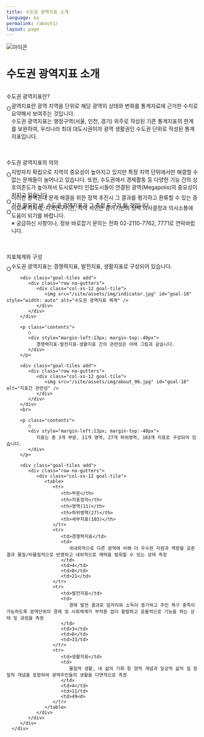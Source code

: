 ```yaml
---
title: 수도권 광역지표 소개
language: ko
permalink: /about1/
layout: page
---
```


<div class="heading goal-banner goal-13">
    <div class="container">
        <div class="row">
            <div class="sttl">
                <img src="{{ site.goal_image_base }}/{{ page.language }}/sub_title.png" alt="아이콘" />
            </div>
            <div class="sttl">
                <h1>수도권 광역지표 소개</h1>
            </div>
        </div>
    </div>
</div>
<div id="main-content" class="container" role="main">
   <div class="contents_box">
      <div style="margin-top: 30px;">
         <span class="title">수도권 광역지표란?</span>
         <p class="contents">
            ○ 
            <div style="margin-left:13px; margin-top:-40px">
                광역지표란 광역 지역을 단위로 해당 광역의 상태와 변화를 통계자료에 근거한 수치로 요약해서 보여주는 것입니다.<br>
                수도권 광역지표는 행정구역(서울, 인천, 경기) 위주로 작성된 기존 통계지표의 한계를 보완하여, 
                우리나라 최대 대도시권이자 광역 생활권인 수도권 단위로 작성된 통계지표입니다.
             </div><br><br>
         </p>
         <span class="title">수도권 광역지표의 의의</span>		
         <p class="contents">
            ○ 
            <div style="margin-left:13px; margin-top:-40px">
             지방자치 확립으로 지역의 중요성이 높아지고 있지만 특정 지역 단위에서만 해결할 수 없는 문제들이 늘어나고 있습니다. 
             또한, 수도권에서 경제활동 등 다양한 기능 간의 상호의존도가 높아져서 도시로부터 인접도시들이 연결된 광역(Megapolis)의 중요성이 커지고 있습니다.
            </div>
            ○ 
            <div style="margin-left:13px; margin-top:-30px">
              이러한 광역권내 문제 해결을 위한 정책 추진시 그 결과를 평가하고 환류할 수 있는 증거가 필요한 바, 수도권 광역지표가 그 측정 도구가 될 것입니다.
            </div>
            ○ 
            <div style="margin-left:13px; margin-top:-30px">
              이로써 지자체, 지역연구기관, 지역 시민은 증거기반의 정책 의사결정과 의사소통에 도움이 되기를 바랍니다.<br>
              ※ 궁금하신 사항이나, 정보 바로잡기 문의는 전화 02-2110-7762, 7771로 연락바랍니다.
            </div><br><br>
         </p>
         <span class="title">지표체계와 구성</span>		
         <p class="contents">
            ○ 
            <div style="margin-left:13px; margin-top:-40px">
                수도권 광역지표는 경쟁력지표, 발전지표, 생활지표로 구성되어 있습니다.
            </div>
         </p>

         <div class="goal-tiles add">
            <div class="row no-gutters">
               <div class="col-xs-12 goal-tile">
                  <img src="/site/assets/img/indicator.jpg" id="goal-18" style="width: auto" alt="수도권 광역지표 체계" />
               </div>
            </div>
         </div>

         <p class="contents">
            ○ 
            <div style="margin-left:13px; margin-top:-40px">
               경쟁력지표-발전지표-생활지표 간의 관련성은 아래 그림과 같습니다.
            </div>
         </p>

         <div class="goal-tiles add">
            <div class="row no-gutters">
               <div class="col-xs-12 goal-tile">
                  <img src="/site/assets/img/about_06.jpg" id="goal-18" alt="지표간 관련성" />
               </div>
            </div>
         </div>
         <br>

         <p class="contents">
            ○ 
            <div style="margin-left:13px; margin-top:-40px">
               지표는 총 3개 부문, 11개 영역, 27개 하위영역, 103개 지표로 구성되어 있습니다.
            </div>
         </p>

         <div class="goal-tiles add">
            <div class="row no-gutters">
               <div class="col-xs-12 goal-tile">
                  <table>
                     <tr>
                        <th>부문</th>
                        <th>지표정의</th>
                        <th>영역(11)</th>
                        <th>하위영역(27)</th>
                        <th>세부지표(103)</th>
                     </tr>
                     <tr>
                        <td>경쟁력지표</td>
                        <td>
                           국내외적으로 다른 광역에 비해 더 우수한 자원과 역량을 갖춘 결과 물질/비물질적으로 반영하고 내외적으로 매력을 발휘할 수 있는 상태 측정
                        </td>
                        <td>4</td>
                        <td>8</td>
                        <td>21</td>
                     </tr>
                     <tr>
                        <td>발전지표</td>
                        <td>
                           경제 발전 결과로 일자리와 소득이 증가하고 주민 욕구 충족이 가능하도록 광역단위의 경제 및 사회체계가 부작용 없이 활발하고 효율적으로 기능을 하는 상태 및 과정을 측정
                        </td>
                        <td>3</td>
                        <td>8</td>
                        <td>33/td>
                     </tr>
                     <tr>
                        <td>생활지표</td>
                        <td>
                           물질적 생활, 내 삶의 기회 등 양적 개념과 일상적 삶의 질 등 질적 개념을 포함하여 광역주민들의 생활을 다면적으로 측정
                        </td>
                        <td>4</td>
                        <td>11/td>
                        <td>49<d>
                     </tr>                     
                  </table>
               </div>
            </div>
         </div>
      </div>
   </div>
</div>
